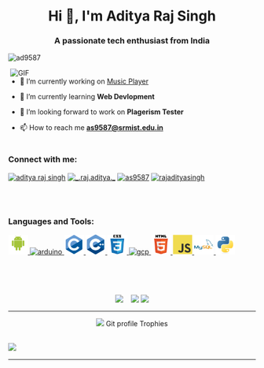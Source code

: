 <h1 align="center">Hi 👋, I'm Aditya Raj Singh</h1>
<h3 align="center">A passionate tech enthusiast from India</h3>

<p align="left"> <img src="https://komarev.com/ghpvc/?username=ad9587&label=Profile%20views&color=0e75b6&style=flat" alt="ad9587" /> </p>

</p>
<img align="right" alt="GIF" src="https://media.tenor.com/qJ5evVs-_uUAAAAC/coding.gif" width=500 />

- 🔭 I’m currently working on [Music Player](https://github.com/ad9587/Music-Player)

- 🌱 I’m currently learning **Web Devlopment**

- 👯 I’m looking forward to work on **Plagerism Tester**

- 📫 How to reach me **as9587@srmist.edu.in**
<br><br>
<h3 align="left">Connect with me:</h3>
<p align="left">
<a href="https://linkedin.com/in/aditya raj singh" target="blank"><img align="center" src="https://raw.githubusercontent.com/rahuldkjain/github-profile-readme-generator/master/src/images/icons/Social/linked-in-alt.svg" alt="aditya raj singh" height="30" width="40" /></a>
<a href="https://instagram.com/_.raj.aditya._" target="blank"><img align="center" src="https://raw.githubusercontent.com/rahuldkjain/github-profile-readme-generator/master/src/images/icons/Social/instagram.svg" alt="_.raj.aditya._" height="30" width="40" /></a>
<a href="https://www.hackerrank.com/as9587" target="blank"><img align="center" src="https://raw.githubusercontent.com/rahuldkjain/github-profile-readme-generator/master/src/images/icons/Social/hackerrank.svg" alt="as9587" height="30" width="40" /></a>
<a href="https://www.leetcode.com/rajadityasingh" target="blank"><img align="center" src="https://raw.githubusercontent.com/rahuldkjain/github-profile-readme-generator/master/src/images/icons/Social/leet-code.svg" alt="rajadityasingh" height="30" width="40" /></a>
</p>
<br><br>
<h3 align="left">Languages and Tools:</h3>
<p align="left"> <a href="https://developer.android.com" target="_blank" rel="noreferrer"> <img src="https://raw.githubusercontent.com/devicons/devicon/master/icons/android/android-original-wordmark.svg" alt="android" width="40" height="40"/> </a> <a href="https://www.arduino.cc/" target="_blank" rel="noreferrer"> <img src="https://cdn.worldvectorlogo.com/logos/arduino-1.svg" alt="arduino" width="40" height="40"/> </a> <a href="https://www.cprogramming.com/" target="_blank" rel="noreferrer"> <img src="https://raw.githubusercontent.com/devicons/devicon/master/icons/c/c-original.svg" alt="c" width="40" height="40"/> </a> <a href="https://www.w3schools.com/cpp/" target="_blank" rel="noreferrer"> <img src="https://raw.githubusercontent.com/devicons/devicon/master/icons/cplusplus/cplusplus-original.svg" alt="cplusplus" width="40" height="40"/> </a> <a href="https://www.w3schools.com/css/" target="_blank" rel="noreferrer"> <img src="https://raw.githubusercontent.com/devicons/devicon/master/icons/css3/css3-original-wordmark.svg" alt="css3" width="40" height="40"/> </a> <a href="https://cloud.google.com" target="_blank" rel="noreferrer"> <img src="https://www.vectorlogo.zone/logos/google_cloud/google_cloud-icon.svg" alt="gcp" width="40" height="40"/> </a> <a href="https://www.w3.org/html/" target="_blank" rel="noreferrer"> <img src="https://raw.githubusercontent.com/devicons/devicon/master/icons/html5/html5-original-wordmark.svg" alt="html5" width="40" height="40"/> </a> <a href="https://developer.mozilla.org/en-US/docs/Web/JavaScript" target="_blank" rel="noreferrer"> <img src="https://raw.githubusercontent.com/devicons/devicon/master/icons/javascript/javascript-original.svg" alt="javascript" width="40" height="40"/> </a> <a href="https://www.mysql.com/" target="_blank" rel="noreferrer"> <img src="https://raw.githubusercontent.com/devicons/devicon/master/icons/mysql/mysql-original-wordmark.svg" alt="mysql" width="40" height="40"/> </a> <a href="https://www.python.org" target="_blank" rel="noreferrer"> <img src="https://raw.githubusercontent.com/devicons/devicon/master/icons/python/python-original.svg" alt="python" width="40" height="40"/> </a> </p>
<br>
<br><br>
<p align="center">
  <img width="40%" src="https://github-readme-stats.vercel.app/api?username=ad9587&theme=github_dark&cache_seconds=30&hide_border=true"/>&nbsp;&nbsp;&nbsp;
  <img width="44%" src="https://github-readme-streak-stats.herokuapp.com/?user=ad9587&theme=github_dark&cache_seconds=30&hide_border=true"/>
  <img src="https://github-profile-summary-cards.vercel.app/api/cards/profile-details?username=ad9587&theme=github_dark"/>
</p>


 <hr>

<p align="center"><img src="https://media.giphy.com/media/QaMcXSekUWx7aogAUr/giphy.gif" width="30" />&nbsp;Git profile Trophies</p><br>
<img src="https://github-profile-trophy.vercel.app/?username=ad9587&theme=onedark" /> 
<hr>
